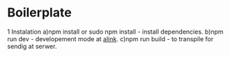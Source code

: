 # Boilerplate

1 Instalation
    a)npm install or sudo npm install - install dependencies.
    b)npm run dev - developement mode at [alink](http://localhost:8000/).
    c)npm run build - to transpile for sendig at serwer.